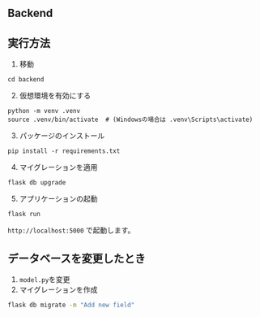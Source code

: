 ## Backend

## 実行方法

1. 移動

```
cd backend
```

2. 仮想環境を有効にする

```
python -m venv .venv
source .venv/bin/activate  # (Windowsの場合は .venv\Scripts\activate)
```

3. パッケージのインストール

```
pip install -r requirements.txt
```

4. マイグレーションを適用

```
flask db upgrade
```

5. アプリケーションの起動

```
flask run
```

`http://localhost:5000` で起動します。

## データベースを変更したとき

1. `model.py`を変更
2. マイグレーションを作成

```bash
flask db migrate -m "Add new field"
```
